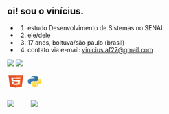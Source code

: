## oi! sou o vinícius.


- 1. estudo Desenvolvimento de Sistemas no SENAI
- 2. ele/dele
- 3. 17 anos, boituva/são paulo (brasil)
- 4. contato via e-mail: vinicius.af27@gmail.com
 
<div>
	<a href-"https://github.com/vinialves3">
	<img heigh-"180cm" src="https://github-readme-stats.vercel.app/api?username=vinialves3&show_icons=true&theme=radical&include_all_commits=true&count_public=true"/>
	<img heigh-"180cm" src="https://github-readme-stats.vercel.app/api/top-langs/?username=vinialves3&layout=compact&langs_count=168&theme=dracula"/>
</div>


  <div style="display: inline_block"><br>
  <img align="center" alt="vinialves3-HTML" height="30" width="40" src="https://raw.githubusercontent.com/devicons/devicon/master/icons/html5/html5-original.svg">
    <img align="center" alt="vinialves3-Python" height="30" width="40" src="https://raw.githubusercontent.com/devicons/devicon/master/icons/python/python-original.svg">
 
</div>
 
  ##
 
<div>
 
  <a href="https://instagram.com/vinic.alvs" target="_blank"><img src="https://img.shields.io/badge/-Instagram-%23E4405F?style=for-the-badge&logo=instagram&logoColor=white" target="_blank"></a>
      <a href = "mailto:vinicius.af27@gmail.com"><img src="https://img.shields.io/badge/-Gmail-%23333?style=for-the-badge&logo=gmail&logoColor=white" target="_blank"></a>

 
</div>
